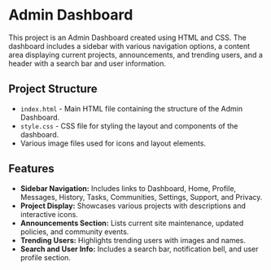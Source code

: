 # Admin Dashboard

This project is an Admin Dashboard created using HTML and CSS. The dashboard includes a sidebar with various navigation options, a content area displaying current projects, announcements, and trending users, and a header with a search bar and user information.

## Project Structure

- `index.html` - Main HTML file containing the structure of the Admin Dashboard.
- `style.css` - CSS file for styling the layout and components of the dashboard.
- Various image files used for icons and layout elements.

## Features

- **Sidebar Navigation:** Includes links to Dashboard, Home, Profile, Messages, History, Tasks, Communities, Settings, Support, and Privacy.
- **Project Display:** Showcases various projects with descriptions and interactive icons.
- **Announcements Section:** Lists current site maintenance, updated policies, and community events.
- **Trending Users:** Highlights trending users with images and names.
- **Search and User Info:** Includes a search bar, notification bell, and user profile section.


